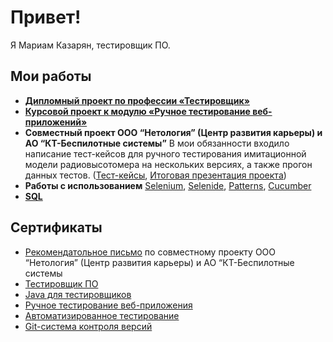 # Привет! 

Я Мариам Казарян, тестировщик ПО.

## Мои работы 

* [**Дипломный проект по профессии «Тестировщик»**](https://github.com/Mariyam197/qa-diploma)
* [**Курсовой проект к модулю «Ручное тестирование веб-приложений»**](https://docs.google.com/spreadsheets/d/1s1Ms6ag09ZgndrPmL2aE7G7p8VcUGwugi0xwjua4Kfo/edit?usp=sharing)
* **Совместный проект ООО “Нетология” (Центр развития карьеры) и АО “КТ-Беспилотные системы”** 
В мои обязанности входило написание тест-кейсов для ручного тестирования имитационной модели радиовысотомера на нескольких версиях, а также прогон данных тестов. ([Тест-кейсы](https://docs.google.com/spreadsheets/d/1kuw0BFBc0W3NUUJDgO2hn0xthwuupPdcANTti-MBgqQ/edit?usp=sharing), 
[Итоговая презентация проекта](https://docs.google.com/presentation/d/1zMDF4aH22Rqp7thWjRoscSvExzvQAurMqgy_T-d6yWo/edit?usp=sharing))
* **Работы с использованием** [Selenium](https://github.com/Mariyam197/CardOrder.git), [Selenide](https://github.com/Mariyam197/Selenide.git), [Patterns](https://github.com/Mariyam197/PatternTask2.git), [Cucumber](https://github.com/Mariyam197/BDD.git)
* [**SQL**](https://github.com/Mariyam197/SQL)


## Сертификаты

* [Рекомендатольное письмо](https://github.com/Mariyam197/mariyam197/blob/main/%D1%80%D0%B5%D0%BA%D0%BE%D0%BC%D0%B5%D0%BD%D0%B4%D0%B0%D1%82%D0%BE%D0%BB%D1%8C%D0%BD%D0%BE%D0%B5%20%D0%BF%D0%B8%D1%81%D1%8C%D0%BC%D0%BE.pdf) по совместному проекту ООО “Нетология” (Центр развития карьеры) и АО “КТ-Беспилотные системы
* [Тестировщик ПО](https://github.com/Mariyam197/mariyam197/blob/2d83cde2c9ad751e2af59bb15dac984eefc99fc3/QA.pdf)
* [Java для тестировщиков](https://github.com/Mariyam197/mariyam197/blob/2d83cde2c9ad751e2af59bb15dac984eefc99fc3/Java.pdf)
* [Ручное тестирование веб-приложения](https://github.com/Mariyam197/mariyam197/blob/2d83cde2c9ad751e2af59bb15dac984eefc99fc3/certificate%20(1).pdf)
* [Автоматизированное тестирование](https://github.com/Mariyam197/mariyam197/blob/2d83cde2c9ad751e2af59bb15dac984eefc99fc3/AutoTest.pdf)
* [Git-система контроля версий](https://github.com/Mariyam197/mariyam197/blob/2d83cde2c9ad751e2af59bb15dac984eefc99fc3/Git.pdf)
